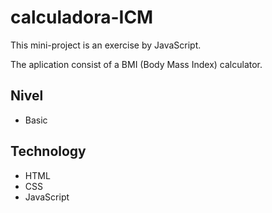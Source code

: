 # calculadora-ICM
This mini-project is an exercise  by JavaScript.

The aplication consist of a BMI (Body Mass Index) calculator.

## Nivel
-  Basic

## Technology
-  HTML
-  CSS
-  JavaScript
